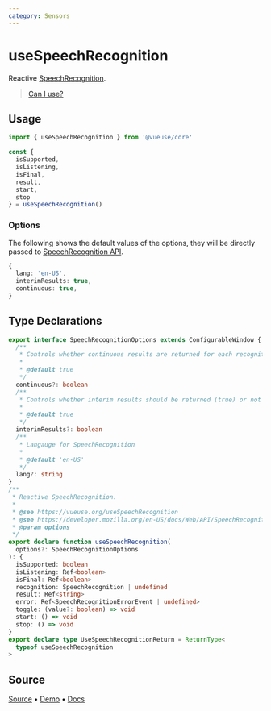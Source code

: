 ```yaml
---
category: Sensors
---
```


# useSpeechRecognition

Reactive [SpeechRecognition](https://developer.mozilla.org/en-US/docs/Web/API/SpeechRecognition).

> [Can I use?](https://caniuse.com/mdn-api_speechrecognition)

## Usage

```ts
import { useSpeechRecognition } from '@vueuse/core'

const {
  isSupported,
  isListening,
  isFinal,
  result,
  start,
  stop
} = useSpeechRecognition()
```

### Options

The following shows the default values of the options, they will be directly passed to [SpeechRecognition API](https://developer.mozilla.org/en-US/docs/Web/API/SpeechRecognition).

```ts
{
  lang: 'en-US',
  interimResults: true,
  continuous: true,
}
```


<!--FOOTER_STARTS-->
## Type Declarations

```typescript
export interface SpeechRecognitionOptions extends ConfigurableWindow {
  /**
   * Controls whether continuous results are returned for each recognition, or only a single result.
   *
   * @default true
   */
  continuous?: boolean
  /**
   * Controls whether interim results should be returned (true) or not (false.) Interim results are results that are not yet final
   *
   * @default true
   */
  interimResults?: boolean
  /**
   * Langauge for SpeechRecognition
   *
   * @default 'en-US'
   */
  lang?: string
}
/**
 * Reactive SpeechRecognition.
 *
 * @see https://vueuse.org/useSpeechRecognition
 * @see https://developer.mozilla.org/en-US/docs/Web/API/SpeechRecognition SpeechRecognition
 * @param options
 */
export declare function useSpeechRecognition(
  options?: SpeechRecognitionOptions
): {
  isSupported: boolean
  isListening: Ref<boolean>
  isFinal: Ref<boolean>
  recognition: SpeechRecognition | undefined
  result: Ref<string>
  error: Ref<SpeechRecognitionErrorEvent | undefined>
  toggle: (value?: boolean) => void
  start: () => void
  stop: () => void
}
export declare type UseSpeechRecognitionReturn = ReturnType<
  typeof useSpeechRecognition
>
```

## Source

[Source](https://github.com/vueuse/vueuse/blob/main/packages/core/useSpeechRecognition/index.ts) • [Demo](https://github.com/vueuse/vueuse/blob/main/packages/core/useSpeechRecognition/demo.vue) • [Docs](https://github.com/vueuse/vueuse/blob/main/packages/core/useSpeechRecognition/index.md)


<!--FOOTER_ENDS-->
